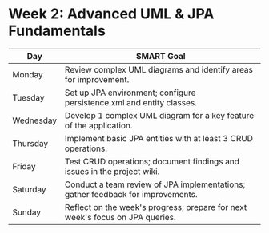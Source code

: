 # Week 2: Advanced UML & JPA Fundamentals

| Day       | SMART Goal                                                                 |
|-----------|----------------------------------------------------------------------------------|
| Monday    | Review complex UML diagrams and identify areas for improvement.                  |
| Tuesday   | Set up JPA environment; configure persistence.xml and entity classes.            |
| Wednesday | Develop 1 complex UML diagram for a key feature of the application.             |
| Thursday  | Implement basic JPA entities with at least 3 CRUD operations.                   |
| Friday    | Test CRUD operations; document findings and issues in the project wiki.         |
| Saturday  | Conduct a team review of JPA implementations; gather feedback for improvements.  |
| Sunday    | Reflect on the week's progress; prepare for next week's focus on JPA queries.   |
